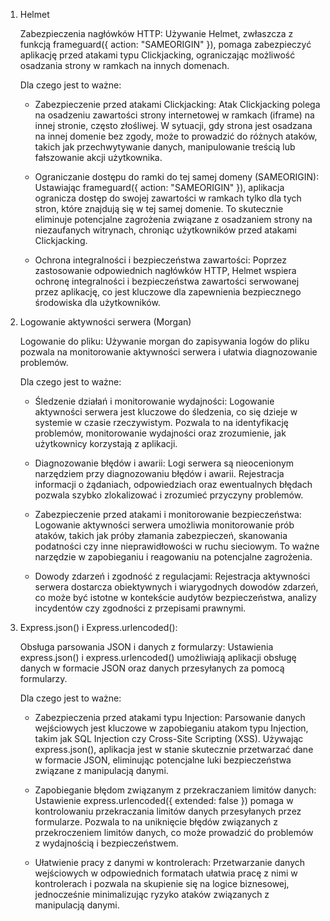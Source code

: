 1. Helmet

    Zabezpieczenia nagłówków HTTP: Używanie Helmet, zwłaszcza z funkcją frameguard({ action: "SAMEORIGIN" }), pomaga zabezpieczyć aplikację przed atakami typu Clickjacking, ograniczając możliwość osadzania strony w ramkach na innych domenach.
    
    Dla czego jest to ważne:

   - Zabezpieczenie przed atakami Clickjacking: Atak Clickjacking polega na osadzeniu zawartości strony internetowej w ramkach (iframe) na innej stronie, często złośliwej. W sytuacji, gdy strona jest osadzana na innej domenie bez zgody, może to prowadzić do różnych ataków, takich jak przechwytywanie danych, manipulowanie treścią lub fałszowanie akcji użytkownika.

   - Ograniczanie dostępu do ramki do tej samej domeny (SAMEORIGIN): Ustawiając frameguard({ action: "SAMEORIGIN" }), aplikacja ogranicza dostęp do swojej zawartości w ramkach tylko dla tych stron, które znajdują się w tej samej domenie. To skutecznie eliminuje potencjalne zagrożenia związane z osadzaniem strony na niezaufanych witrynach, chroniąc użytkowników przed atakami Clickjacking.

   - Ochrona integralności i bezpieczeństwa zawartości: Poprzez zastosowanie odpowiednich nagłówków HTTP, Helmet wspiera ochronę integralności i bezpieczeństwa zawartości serwowanej przez aplikację, co jest kluczowe dla zapewnienia bezpiecznego środowiska dla użytkowników.

2. Logowanie aktywności serwera (Morgan)

   Logowanie do pliku: Używanie morgan do zapisywania logów do pliku pozwala na monitorowanie aktywności serwera i ułatwia diagnozowanie problemów.

   Dla czego jest to ważne:

   - Śledzenie działań i monitorowanie wydajności: Logowanie aktywności serwera jest kluczowe do śledzenia, co się dzieje w systemie w czasie rzeczywistym. Pozwala to na identyfikację problemów, monitorowanie wydajności oraz zrozumienie, jak użytkownicy korzystają z aplikacji.

   - Diagnozowanie błędów i awarii: Logi serwera są nieocenionym narzędziem przy diagnozowaniu błędów i awarii. Rejestracja informacji o żądaniach, odpowiedziach oraz ewentualnych błędach pozwala szybko zlokalizować i zrozumieć przyczyny problemów.

   - Zabezpieczenie przed atakami i monitorowanie bezpieczeństwa: Logowanie aktywności serwera umożliwia monitorowanie prób ataków, takich jak próby złamania zabezpieczeń, skanowania podatności czy inne nieprawidłowości w ruchu sieciowym. To ważne narzędzie w zapobieganiu i reagowaniu na potencjalne zagrożenia.

   - Dowody zdarzeń i zgodność z regulacjami: Rejestracja aktywności serwera dostarcza obiektywnych i wiarygodnych dowodów zdarzeń, co może być istotne w kontekście audytów bezpieczeństwa, analizy incydentów czy zgodności z przepisami prawnymi.

3. Express.json() i Express.urlencoded():

   Obsługa parsowania JSON i danych z formularzy: Ustawienia express.json() i express.urlencoded() umożliwiają aplikacji obsługę danych w formacie JSON oraz danych przesyłanych za pomocą formularzy.

   Dla czego jest to ważne:

   - Zabezpieczenia przed atakami typu Injection: Parsowanie danych wejściowych jest kluczowe w zapobieganiu atakom typu Injection, takim jak SQL Injection czy Cross-Site Scripting (XSS). Używając express.json(), aplikacja jest w stanie skutecznie przetwarzać dane w formacie JSON, eliminując potencjalne luki bezpieczeństwa związane z manipulacją danymi.

   - Zapobieganie błędom związanym z przekraczaniem limitów danych: Ustawienie express.urlencoded({ extended: false }) pomaga w kontrolowaniu przekraczania limitów danych przesyłanych przez formularze. Pozwala to na uniknięcie błędów związanych z przekroczeniem limitów danych, co może prowadzić do problemów z wydajnością i bezpieczeństwem.
   
   - Ułatwienie pracy z danymi w kontrolerach: Przetwarzanie danych wejściowych w odpowiednich formatach ułatwia pracę z nimi w kontrolerach i pozwala na skupienie się na logice biznesowej, jednocześnie minimalizując ryzyko ataków związanych z manipulacją danymi.
